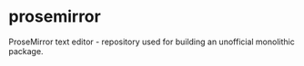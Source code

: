 # prosemirror
ProseMirror text editor - repository used for building an unofficial monolithic package.
